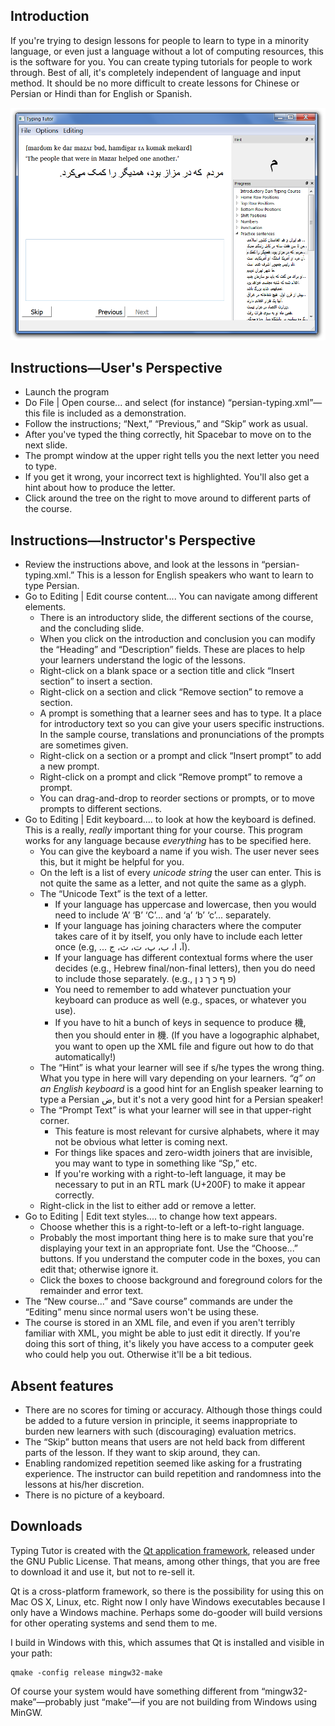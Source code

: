 Introduction
------------

If you're trying to design lessons for people to learn to type in a minority language, or even just a language without a lot of computing resources, this is the software for you. You can create typing tutorials for people to work through. Best of all, it's completely independent of language and input method. It should be no more difficult to create lessons for Chinese or Persian or Hindi than for English or Spanish.

![Screenshot of Typing Tutor](typingtutor-screenshot.png)

Instructions—User's Perspective
-------------------------------

*   Launch the program
*   Do File | Open course... and select (for instance) “persian-typing.xml”—this file is included as a demonstration.
*   Follow the instructions; “Next,” “Previous,” and “Skip” work as usual.
*   After you've typed the thing correctly, hit Spacebar to move on to the next slide.
*   The prompt window at the upper right tells you the next letter you need to type.
*   If you get it wrong, your incorrect text is highlighted. You'll also get a hint about how to produce the letter.
*   Click around the tree on the right to move around to different parts of the course.

Instructions—Instructor's Perspective
-------------------------------------

*   Review the instructions above, and look at the lessons in “persian-typing.xml.” This is a lesson for English speakers who want to learn to type Persian.
*   Go to Editing | Edit course content.... You can navigate among different elements.
    *   There is an introductory slide, the different sections of the course, and the concluding slide.
    *   When you click on the introduction and conclusion you can modify the “Heading” and “Description” fields. These are places to help your learners understand the logic of the lessons.
    *   Right-click on a blank space or a section title and click “Insert section” to insert a section.
    *   Right-click on a section and click “Remove section” to remove a section.
    *   A prompt is something that a learner sees and has to type. It a place for introductory text so you can give your users specific instructions. In the sample course, translations and pronunciations of the prompts are sometimes given.
    *   Right-click on a section or a prompt and click “Insert prompt” to add a new prompt.
    *   Right-click on a prompt and click “Remove prompt” to remove a prompt.
    *   You can drag-and-drop to reorder sections or prompts, or to move prompts to different sections.
*   Go to Editing | Edit keyboard.... to look at how the keyboard is defined. This is a really, _really_ important thing for your course. This program works for any language because _everything_ has to be specified here.
    *   You can give the keyboard a name if you wish. The user never sees this, but it might be helpful for you.
    *   On the left is a list of every _unicode string_ the user can enter. This is not quite the same as a letter, and not quite the same as a glyph.
    *   The “Unicode Text” is the text of a letter.
        *   If your language has uppercase and lowercase, then you would need to include ‘A’ ‘B’ ‘C’... and ‘a’ ‘b’ ‘c’... separately.
        *   If your language has joining characters where the computer takes care of it by itself, you only have to include each letter once (e.g, ... آ، ا،‌ ب،‌ پ،‌ ت، ث، ج).
        *   If your language has different contextual forms where the user decides (e.g., Hebrew final/non-final letters), then you do need to include those separately. (e.g., פ ף כ ך נ ן)
        *   You need to remember to add whatever punctuation your keyboard can produce as well (e.g., spaces, or whatever you use).
        *   If you have to hit a bunch of keys in sequence to produce 機, then you should enter in 機. (If you have a logographic alphabet, you want to open up the XML file and figure out how to do that automatically!)
    *   The “Hint” is what your learner will see if s/he types the wrong thing. What you type in here will vary depending on your learners. _“q” on an English keyboard_ is a good hint for an English speaker learning to type a Persian ض, but it's not a very good hint for a Persian speaker!
    *   The “Prompt Text” is what your learner will see in that upper-right corner.
        *   This feature is most relevant for cursive alphabets, where it may not be obvious what letter is coming next.
        *   For things like spaces and zero-width joiners that are invisible, you may want to type in something like “Sp,” etc.
        *   If you're working with a right-to-left language, it may be necessary to put in an RTL mark (U+200F) to make it appear correctly.
    *   Right-click in the list to either add or remove a letter.
*   Go to Editing | Edit text styles.... to change how text appears.
    *   Choose whether this is a right-to-left or a left-to-right language.
    *   Probably the most important thing here is to make sure that you're displaying your text in an appropriate font. Use the “Choose...” buttons. If you understand the computer code in the boxes, you can edit that; otherwise ignore it.
    *   Click the boxes to choose background and foreground colors for the remainder and error text.
*   The “New course...” and “Save course” commands are under the “Editing” menu since normal users won't be using these.
*   The course is stored in an XML file, and even if you aren't terribly familiar with XML, you might be able to just edit it directly. If you're doing this sort of thing, it's likely you have access to a computer geek who could help you out. Otherwise it'll be a bit tedious.

Absent features
---------------

*   There are no scores for timing or accuracy. Although those things could be added to a future version in principle, it seems inappropriate to burden new learners with such (discouraging) evaluation metrics.
*   The “Skip” button means that users are not held back from different parts of the lesson. If they want to skip around, they can.
*   Enabling randomized repetition seemed like asking for a frustrating experience. The instructor can build repetition and randomness into the lessons at his/her discretion.
*   There is no picture of a keyboard.

Downloads
---------

Typing Tutor is created with the [Qt application framework](https://www.qt.io/), released under the GNU Public License. That means, among other things, that you are free to download it and use it, but not to re-sell it.

Qt is a cross-platform framework, so there is the possibility for using this on Mac OS X, Linux, etc. Right now I only have Windows executables because I only have a Windows machine. Perhaps some do-gooder will build versions for other operating systems and send them to me.

I build in Windows with this, which assumes that Qt is installed and visible in your path:

```
qmake -config release mingw32-make
```

Of course your system would have something different from “mingw32-make”—probably just “make”—if you are not building from Windows using MinGW.
